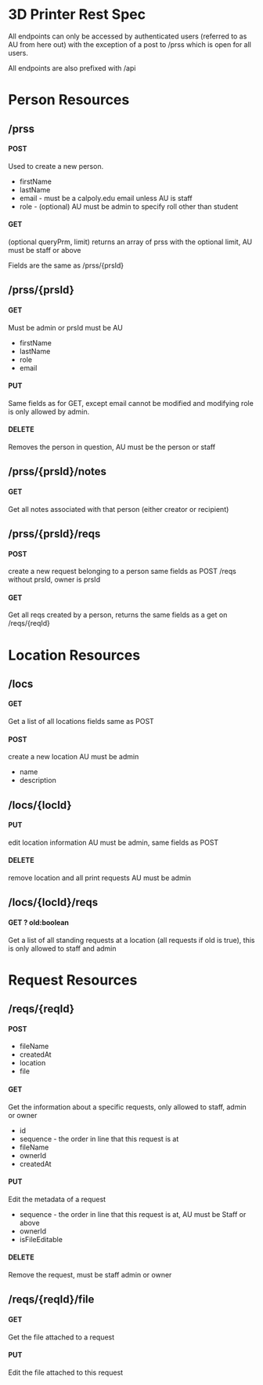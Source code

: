 # 3D Printer Rest Spec

All endpoints can only be accessed by authenticated users
 (referred to as AU from here out) with the exception of a post to /prss which
 is open for all users.

All endpoints are also prefixed with /api


# Person Resources

## /prss
#### POST
Used to create a new person.
* firstName
* lastName
* email - must be a calpoly.edu email unless AU is staff
* role - (optional) AU must be admin to specify roll other than student

#### GET
(optional queryPrm, limit) returns an array of prss with the optional limit, AU must be staff or above

Fields are the same as /prss/{prsId}

## /prss/{prsId}

#### GET
Must be admin or prsId must be AU
* firstName
* lastName
* role
* email

#### PUT
Same fields as for GET, except email cannot be modified and modifying role is only
allowed by admin.

#### DELETE
Removes the person in question, AU must be the person or staff

## /prss/{prsId}/notes
#### GET
Get all notes associated with that person (either creator or recipient)

## /prss/{prsId}/reqs
#### POST
create a new request belonging to a person same fields as POST /reqs without
prsId, owner is prsId

#### GET
Get all reqs created by a person, returns the same fields as a get on /reqs/{reqId}
# Location Resources

## /locs
#### GET
Get a list of all locations fields same as POST

#### POST
create a new location AU must be admin
* name
* description

## /locs/{locId}
#### PUT
edit location information AU must be admin, same fields as POST

#### DELETE
remove location and all print requests AU must be admin

## /locs/{locId}/reqs
#### GET ? old:boolean
Get a list of all standing requests at a location (all requests if old is true), this is only allowed to staff and admin

# Request Resources

## /reqs/{reqId}
#### POST
* fileName
* createdAt
* location
* file

#### GET
Get the information about a specific requests, only allowed to staff, admin or owner
* id
* sequence - the order in line that this request is at
* fileName
* ownerId
* createdAt


#### PUT
Edit the metadata of a request
* sequence - the order in line that this request is at, AU must be Staff or above
* ownerId
* isFileEditable

#### DELETE
Remove the request, must be staff admin or owner

## /reqs/{reqId}/file
#### GET
Get the file attached to a request
#### PUT
Edit the file attached to this request
